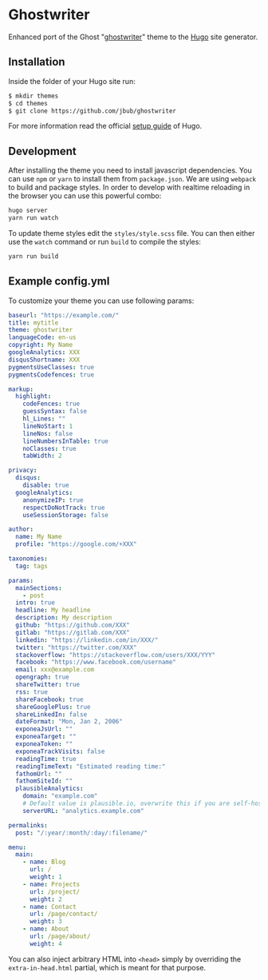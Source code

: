 # Ghostwriter

Enhanced port of the Ghost "[ghostwriter](https://github.com/roryg/ghostwriter)" theme to the [Hugo](https://gohugo.io) site generator.

## Installation

Inside the folder of your Hugo site run:

```bash
$ mkdir themes
$ cd themes
$ git clone https://github.com/jbub/ghostwriter
```

For more information read the official [setup guide](//gohugo.io/overview/installing/) of Hugo.

## Development

After installing the theme you need to install javascript dependencies. You can use 
`npm` or `yarn` to install them from `package.json`. We are using `webpack` to build
and package styles. In order to develop with realtime reloading in the browser you can 
use this powerful combo:

```bash
hugo server
yarn run watch
```

To update theme styles edit the `styles/style.scss` file. You can then either use the `watch` command
or run `build` to compile the styles:

```bash
yarn run build
```

## Example config.yml

To customize your theme you can use following params:

```yaml
baseurl: "https://example.com/"
title: mytitle
theme: ghostwriter
languageCode: en-us
copyright: My Name
googleAnalytics: XXX
disqusShortname: XXX
pygmentsUseClasses: true
pygmentsCodefences: true

markup:
  highlight:
    codeFences: true
    guessSyntax: false
    hl_Lines: ""
    lineNoStart: 1
    lineNos: false
    lineNumbersInTable: true
    noClasses: true
    tabWidth: 2

privacy:
  disqus:
    disable: true
  googleAnalytics:
    anonymizeIP: true
    respectDoNotTrack: true
    useSessionStorage: false

author:
  name: My Name
  profile: "https://google.com/+XXX"

taxonomies:
  tag: tags

params:
  mainSections:
    - post
  intro: true
  headline: My headline
  description: My description
  github: "https://github.com/XXX"
  gitlab: "https://gitlab.com/XXX"
  linkedin: "https://linkedin.com/in/XXX/"
  twitter: "https://twitter.com/XXX"
  stackoverflow: "https://stackoverflow.com/users/XXX/YYY"
  facebook: "https://www.facebook.com/username"
  email: xxx@example.com
  opengraph: true
  shareTwitter: true
  rss: true
  shareFacebook: true
  shareGooglePlus: true
  shareLinkedIn: false
  dateFormat: "Mon, Jan 2, 2006"
  exponeaJsUrl: ""
  exponeaTarget: ""
  exponeaToken: ""
  exponeaTrackVisits: false
  readingTime: true
  readingTimeText: "Estimated reading time:"
  fathomUrl: ""
  fathomSiteId: ""
  plausibleAnalytics:
    domain: "example.com"
    # Default value is plausible.io, overwrite this if you are self-hosting or using a custom domain
    serverURL: "analytics.example.com"

permalinks:
  post: "/:year/:month/:day/:filename/"

menu:
  main:
    - name: Blog
      url: /
      weight: 1
    - name: Projects
      url: /project/
      weight: 2
    - name: Contact
      url: /page/contact/
      weight: 3
    - name: About
      url: /page/about/
      weight: 4
```

You can also inject arbitrary HTML into `<head>` simply by overriding the `extra-in-head.html`
partial, which is meant for that purpose.
